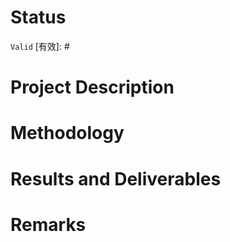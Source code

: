 [Chinese language comparison included 包含汉语对照]: #
# Status 
[状态]: #

`Valid`
[有效]: #

# Project Description 
[介绍]: #

[基于近期的试飞结果和对pt1三维设计工作空间的优化需求，工程部门在经过商讨后决定设立此任务，以便于对pt1的部分外壳和结构做出改进。]: #
[改进的部分包括新的Battery enclosure组装件，以及新的飞行控制器安装座组装件。另有新计划为飞行控制器设计保护舱盖，但此新计划预计将在本次组装件实地测试成功后再继续进行。]: #
[另外，基于志愿，本次项目还附加了对Tattu 3.5电池卡扣的局部重新设计，其结构强度目前已强化至可用空间所允许的尽可能高的水平]: #


# Methodology 
[方法]: #

[本项目灵活使用了Onshape的传统装配和特有的时空关联（Context)功能：将原有单个部件工作空间的特征树划分、重制、装配后，转变为了多部件装配空间，并在此装配空间的原点或特点时空状态下的参考图元上设计新的部件。]: #
[由于同时使用了先进的软件功能和传统的测量方法，新的battery enclosure得以保留了原有的安装孔位，且电池相对于机身的位置也没有产生变化。但battery enclosure的轻量化设计导致了原本安装于其上方的飞行控制器和GNSS接收机模块产生了位置变化，在首次飞行前需要重新测量这些设备的相对位置。]: #


# Results and Deliverables 
[结果和交付]: #

[Onshape链接]: #

# Remarks 
[备注]: #

